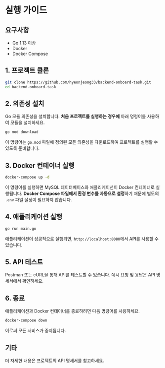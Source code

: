 # 실행 가이드

## 요구사항

- Go 1.13 이상
- Docker
- Docker Compose

## 1. 프로젝트 클론

```bash
git clone https://github.com/hyeonjeong33/backend-onboard-task.git
cd backend-onboard-task
```

## 2. 의존성 설치

Go 모듈 의존성을 설치합니다. **처음 프로젝트를 실행하는 경우에** 아래 명령어를 사용하여 모듈을 설치하세요.

```bash
go mod download
```

이 명령어는 `go.mod` 파일에 정의된 모든 의존성을 다운로드하여 프로젝트를 실행할 수 있도록 준비합니다.

## 3. Docker 컨테이너 실행

```bash
docker-compose up -d
```

이 명령어를 실행하면 MySQL 데이터베이스와 애플리케이션이 Docker 컨테이너로 실행됩니다. **Docker Compose 파일에서 환경 변수를 자동으로 설정**하기 때문에 별도의 `.env` 파일 설정이 필요하지 않습니다.

## 4. 애플리케이션 실행

```bash
go run main.go
```

애플리케이션이 성공적으로 실행되면, `http://localhost:8080`에서 API를 사용할 수 있습니다.

## 5. API 테스트

Postman 또는 cURL을 통해 API를 테스트할 수 있습니다. 예시 요청 및 응답은 API 명세서에서 확인하세요.

## 6. 종료

애플리케이션과 Docker 컨테이너를 종료하려면 다음 명령어를 사용하세요.

```bash
docker-compose down
```

이로써 모든 서비스가 중지됩니다.

## 기타

더 자세한 내용은 프로젝트의 API 명세서를 참고하세요.
